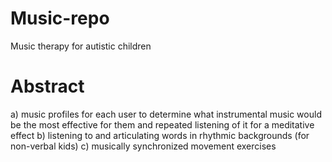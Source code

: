 # Music-repo
Music therapy for autistic children 
# Abstract 
a) music profiles for each user to determine what instrumental music would be the most effective for them and repeated listening of it for a meditative effect
b) listening to and articulating words in rhythmic backgrounds (for non-verbal kids)
c) musically synchronized movement exercises 
